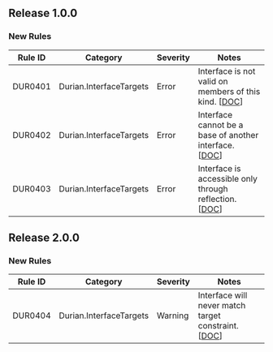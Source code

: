 ﻿## Release 1.0.0

### New Rules
Rule ID | Category | Severity | Notes
--------|----------|----------|-----------------------------------------
DUR0401 | Durian.InterfaceTargets | Error | Interface is not valid on members of this kind. [[DOC](https://github.com/piotrstenke/Durian/tree/master/docs/InterfaceTargets/DUR0401.md)]
DUR0402 | Durian.InterfaceTargets | Error | Interface cannot be a base of another interface. [[DOC](https://github.com/piotrstenke/Durian/tree/master/docs/InterfaceTargets/DUR0402.md)]
DUR0403 | Durian.InterfaceTargets | Error | Interface is accessible only through reflection. [[DOC](https://github.com/piotrstenke/Durian/tree/master/docs/InterfaceTargets/DUR0403.md)]

## Release 2.0.0

### New Rules
Rule ID | Category | Severity | Notes
--------|----------|----------|-----------------------------------------
DUR0404 | Durian.InterfaceTargets | Warning | Interface will never match target constraint. [[DOC](https://github.com/piotrstenke/Durian/tree/master/docs/InterfaceTargets/DUR0404.md)]
